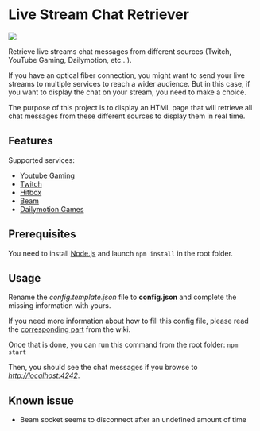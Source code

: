 # Live Stream Chat Retriever

[![](https://david-dm.org/Noxalus/Live-Stream-Chat-Retriever.svg)](https://david-dm.org/Noxalus/Live-Stream-Chat-Retriever)

Retrieve live streams chat messages from different sources (Twitch, YouTube Gaming, Dailymotion, etc...).

If you have an optical fiber connection, you might want to send your live streams to multiple services to reach a wider audience. But in this case, if you want to display the chat on your stream, you need to make a choice.

The purpose of this project is to display an HTML page that will retrieve all chat messages from these different sources to display them in real time.

## Features

Supported services:
* [Youtube Gaming](https://gaming.youtube.com/)
* [Twitch](https://www.twitch.tv/)
* [Hitbox](https://www.hitbox.tv/)
* [Beam](https://www.beam.pro/)
* [Dailymotion Games](http://games.dailymotion.com/)

## Prerequisites

You need to install [Node.js](https://nodejs.org/en/download/) and launch `npm install` in the root folder.

## Usage

Rename the *config.template.json* file to **config.json** and complete the missing information with yours.

If you need more information about how to fill this config file, please read the [corresponding part](https://github.com/Noxalus/Live-Stream-Chat-Retriever/wiki/Configuration-file) from the wiki.

Once that is done, you can run this command from the root folder: ``npm start``

Then, you should see the chat messages if you browse to [*http://localhost:4242*](http://localhost:4242).

## Known issue

* Beam socket seems to disconnect after an undefined amount of time
